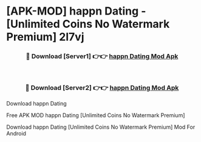 # [APK-MOD] happn  Dating - [Unlimited Coins No Watermark Premium] 2l7vj



<div align="center">
<h3>🔴 Download [Server1] 👉👉 <a href="https://momento.my/?title=happn__Dating">happn  Dating Mod Apk</a></h3><br>

<h3>🔴 Download [Server2] 👉👉 <a href="https://momento.my/?title=happn__Dating">happn  Dating Mod Apk</a></h3>
</div>



Download happn  Dating 

Free APK MOD happn  Dating [Unlimited Coins No Watermark Premium]

Download happn  Dating [Unlimited Coins No Watermark Premium] Mod For Android
